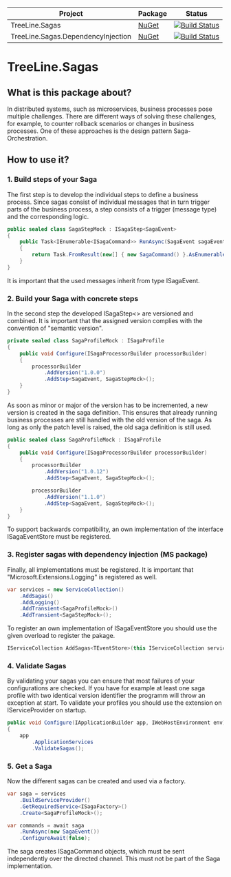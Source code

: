| Project | Package | Status |
| --- | --- | --- |
| TreeLine.Sagas | [NuGet](https://www.nuget.org/packages/TreeLine.Sagas/) | [![Build Status](https://serowy.visualstudio.com/TreeLine.Sagas/_apis/build/status/release%20-%20sagas?branchName=release%2F1.1)](https://serowy.visualstudio.com/TreeLine.Sagas/_build/latest?definitionId=6&branchName=release%2F1.1) | 
| TreeLine.Sagas.DependencyInjection | [NuGet](https://www.nuget.org/packages/TreeLine.Sagas.DependencyInjection/) | [![Build Status](https://serowy.visualstudio.com/TreeLine.Sagas/_apis/build/status/release%20-%20sagas_dependency%20injection?branchName=release%2F1.1)](https://serowy.visualstudio.com/TreeLine.Sagas/_build/latest?definitionId=7&branchName=release%2F1.1) |

# TreeLine.Sagas
## What is this package about?
In distributed systems, such as microservices, business processes pose multiple challenges. There are different ways of solving these challenges, for example, to counter rollback scenarios or changes in business processes.
One of these approaches is the design pattern Saga-Orchestration.

## How to use it?
### 1. Build steps of your Saga
The first step is to develop the individual steps to define a business process. Since sagas consist of individual messages that in turn trigger parts of the business process, a step consists of a trigger (message type) and the corresponding logic.
```csharp
public sealed class SagaStepMock : ISagaStep<SagaEvent>
{
    public Task<IEnumerable<ISagaCommand>> RunAsync(SagaEvent sagaEvent)
    {
        return Task.FromResult(new[] { new SagaCommand() }.AsEnumerable<ISagaCommand>());
    }
}
```
It is important that the used messages inherit from type ISagaEvent.

### 2. Build your Saga with concrete steps
In the second step the developed ISagaStep<> are versioned and combined. It is important that the assigned version complies with the convention of "semantic version".
```csharp
private sealed class SagaProfileMock : ISagaProfile
{
    public void Configure(ISagaProcessorBuilder processorBuilder)
    {
        processorBuilder
            .AddVersion("1.0.0")
            .AddStep<SagaEvent, SagaStepMock>();
    }
}
```
As soon as minor or major of the version has to be incremented, a new version is created in the saga definition. This ensures that already running business processes are still handled with the old version of the saga.
As long as only the patch level is raised, the old saga definition is still used.
```csharp
public sealed class SagaProfileMock : ISagaProfile
{
    public void Configure(ISagaProcessorBuilder processorBuilder)
    {
        processorBuilder
            .AddVersion("1.0.12")
            .AddStep<SagaEvent, SagaStepMock>();

        processorBuilder
            .AddVersion("1.1.0")
            .AddStep<SagaEvent, SagaStepMock>();
    }
}
```
To support backwards compatibility, an own implementation of the interface ISagaEventStore must be registered.
### 3. Register sagas with dependency injection (MS package)
Finally, all implementations must be registered. It is important that "Microsoft.Extensions.Logging" is registered as well.
```csharp
var services = new ServiceCollection()
    .AddSagas()
    .AddLogging()
    .AddTransient<SagaProfileMock>()
    .AddTransient<SagaStepMock>();
```
To register an own implementation of ISagaEventStore you should use the given overload to register the pakage.
```csharp
IServiceCollection AddSagas<TEventStore>(this IServiceCollection services) where TEventStore : class, ISagaEventStore
```
### 4. Validate Sagas
By validating your sagas you can ensure that most failures of your configurations are checked. If you have for example at least one saga profile with two identical version identifier the programm will throw an exception at start. To validate your profiles you should use the extension on IServiceProvider on startup.
```csharp
public void Configure(IApplicationBuilder app, IWebHostEnvironment env)
{
    app
        .ApplicationServices
        .ValidateSagas();
```
### 5. Get a Saga
Now the different sagas can be created and used via a factory.
```csharp
var saga = services
    .BuildServiceProvider()
    .GetRequiredService<ISagaFactory>()
    .Create<SagaProfileMock>();

var commands = await saga
    .RunAsync(new SagaEvent())
    .ConfigureAwait(false);
```
The saga creates ISagaCommand objects, which must be sent independently over the directed channel. This must not be part of the Saga implementation.
